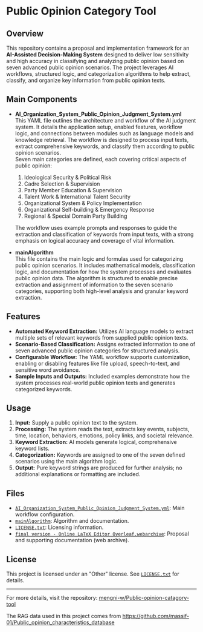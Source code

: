 # Public Opinion Category Tool

## Overview

This repository contains a proposal and implementation framework for an **AI-Assisted Decision-Making System** designed to deliver low sensitivity and high accuracy in classifying and analyzing public opinion based on seven advanced public opinion scenarios. The project leverages AI workflows, structured logic, and categorization algorithms to help extract, classify, and organize key information from public opinion texts.

## Main Components

- **AI_Organization_System_Public_Opinion_Judgment_System.yml**  
  This YAML file outlines the architecture and workflow of the AI judgment system. It details the application setup, enabled features, workflow logic, and connections between modules such as language models and knowledge retrieval. The workflow is designed to process input texts, extract comprehensive keywords, and classify them according to public opinion scenarios.  
  Seven main categories are defined, each covering critical aspects of public opinion:
  1. Ideological Security & Political Risk
  2. Cadre Selection & Supervision
  3. Party Member Education & Supervision
  4. Talent Work & International Talent Security
  5. Organizational System & Policy Implementation
  6. Organizational Self-building & Emergency Response
  7. Regional & Special Domain Party Building

  The workflow uses example prompts and responses to guide the extraction and classification of keywords from input texts, with a strong emphasis on logical accuracy and coverage of vital information.

- **mainAlgorithm**  
  This file contains the main logic and formulas used for categorizing public opinion scenarios. It includes mathematical models, classification logic, and documentation for how the system processes and evaluates public opinion data. The algorithm is structured to enable precise extraction and assignment of information to the seven scenario categories, supporting both high-level analysis and granular keyword extraction.

## Features

- **Automated Keyword Extraction:** Utilizes AI language models to extract multiple sets of relevant keywords from supplied public opinion texts.
- **Scenario-Based Classification:** Assigns extracted information to one of seven advanced public opinion categories for structured analysis.
- **Configurable Workflow:** The YAML workflow supports customization, enabling or disabling features like file upload, speech-to-text, and sensitive word avoidance.
- **Sample Inputs and Outputs:** Included examples demonstrate how the system processes real-world public opinion texts and generates categorized keywords.

## Usage

1. **Input:** Supply a public opinion text to the system.
2. **Processing:** The system reads the text, extracts key events, subjects, time, location, behaviors, emotions, policy links, and societal relevance.
3. **Keyword Extraction:** AI models generate logical, comprehensive keyword lists.
4. **Categorization:** Keywords are assigned to one of the seven defined scenarios using the main algorithm logic.
5. **Output:** Pure keyword strings are produced for further analysis; no additional explanations or formatting are included.

## Files

- [`AI_Organization_System_Public_Opinion_Judgment_System.yml`](https://github.com/mengni-w/Public-opinion-catagory-tool/blob/main/AI_Organization_System_Public_Opinion_Judgment_System.yml): Main workflow configuration.
- [`mainAlgorithm`](https://github.com/mengni-w/Public-opinion-catagory-tool/blob/main/mainAlgorithm): Algorithm and documentation.
- [`LICENSE.txt`](https://github.com/mengni-w/Public-opinion-catagory-tool/blob/main/LICENSE.txt): Licensing information.
- [`final version - Online LaTeX Editor Overleaf.webarchive`](https://github.com/mengni-w/Public-opinion-catagory-tool/blob/main/final%20version%20-%20Online%20LaTeX%20Editor%20Overleaf.webarchive): Proposal and supporting documentation (web archive).

## License

This project is licensed under an "Other" license. See [`LICENSE.txt`](https://github.com/mengni-w/Public-opinion-catagory-tool/blob/main/LICENSE.txt) for details.

---

For more details, visit the repository: [mengni-w/Public-opinion-catagory-tool](https://github.com/mengni-w/Public-opinion-catagory-tool)

The RAG data used in this project comes from https://github.com/massif-01/Public_opinion_characteristics_database
